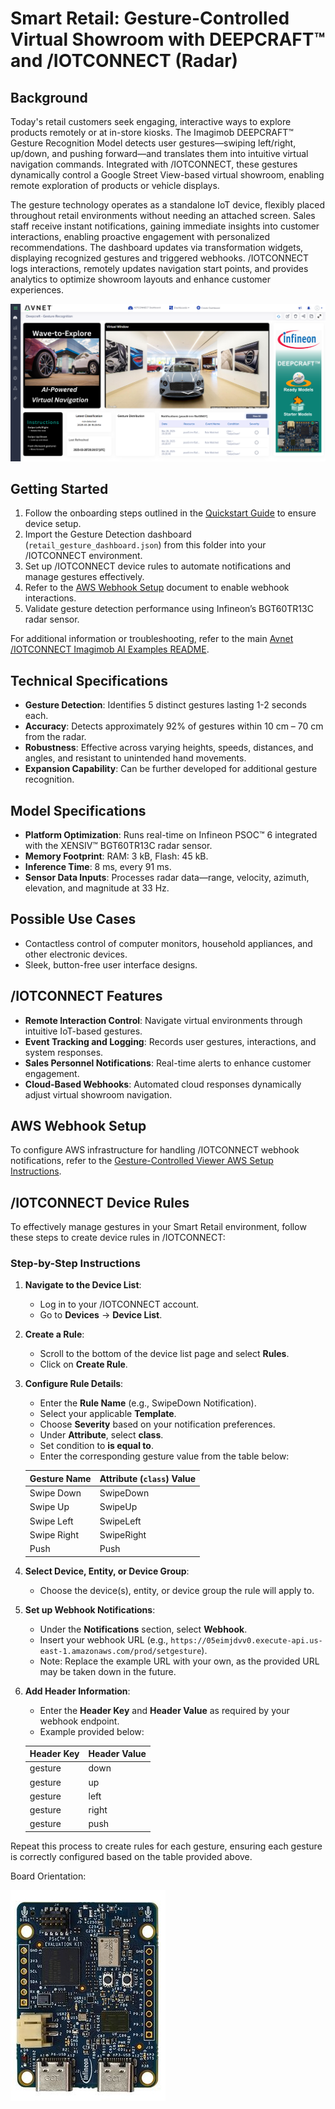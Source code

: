 # Smart Retail: Gesture-Controlled Virtual Showroom with DEEPCRAFT™ and /IOTCONNECT (Radar)

## Background
Today's retail customers seek engaging, interactive ways to explore products remotely or at in-store kiosks. The Imagimob DEEPCRAFT™ Gesture Recognition Model detects user gestures—swiping left/right, up/down, and pushing forward—and translates them into intuitive virtual navigation commands. Integrated with /IOTCONNECT, these gestures dynamically control a Google Street View-based virtual showroom, enabling remote exploration of products or vehicle displays.

The gesture technology operates as a standalone IoT device, flexibly placed throughout retail environments without needing an attached screen. Sales staff receive instant notifications, gaining immediate insights into customer interactions, enabling proactive engagement with personalized recommendations. The dashboard updates via transformation widgets, displaying recognized gestures and triggered webhooks. /IOTCONNECT logs interactions, remotely updates navigation start points, and provides analytics to optimize showroom layouts and enhance customer experiences.

![Gesture Detection Dashboard](./retail_gesture_dashboard.png)

## Getting Started
1. Follow the onboarding steps outlined in the [Quickstart Guide](https://github.com/avnet-iotconnect/avnet-iotc-mtb-ai-imagimob-rm/blob/main/QUICKSTART.md) to ensure device setup.
2. Import the Gesture Detection dashboard (`retail_gesture_dashboard.json`) from this folder into your /IOTCONNECT environment.
3. Set up /IOTCONNECT device rules to automate notifications and manage gestures effectively.
4. Refer to the [AWS Webhook Setup](https://github.com/avnet-iotconnect/avnet-iotc-mtb-ai-imagimob-rm/blob/main/files/gesture-detection/gesture-controlled_viewer_setup.md) document to enable webhook interactions.
5. Validate gesture detection performance using Infineon’s BGT60TR13C radar sensor.

For additional information or troubleshooting, refer to the main [Avnet /IOTCONNECT Imagimob AI Examples README](../README.md).

## Technical Specifications
- **Gesture Detection**: Identifies 5 distinct gestures lasting 1-2 seconds each.
- **Accuracy**: Detects approximately 92% of gestures within 10 cm – 70 cm from the radar.
- **Robustness**: Effective across varying heights, speeds, distances, and angles, and resistant to unintended hand movements.
- **Expansion Capability**: Can be further developed for additional gesture recognition.

## Model Specifications
- **Platform Optimization**: Runs real-time on Infineon PSOC™ 6 integrated with the XENSIV™ BGT60TR13C radar sensor.
- **Memory Footprint**: RAM: 3 kB, Flash: 45 kB.
- **Inference Time**: 8 ms, every 91 ms.
- **Sensor Data Inputs**: Processes radar data—range, velocity, azimuth, elevation, and magnitude at 33 Hz.

## Possible Use Cases
- Contactless control of computer monitors, household appliances, and other electronic devices.
- Sleek, button-free user interface designs.

## /IOTCONNECT Features
- **Remote Interaction Control**: Navigate virtual environments through intuitive IoT-based gestures.
- **Event Tracking and Logging**: Records user gestures, interactions, and system responses.
- **Sales Personnel Notifications**: Real-time alerts to enhance customer engagement.
- **Cloud-Based Webhooks**: Automated cloud responses dynamically adjust virtual showroom navigation.

## AWS Webhook Setup
To configure AWS infrastructure for handling /IOTCONNECT webhook notifications, refer to the [Gesture-Controlled Viewer AWS Setup Instructions](https://github.com/avnet-iotconnect/avnet-iotc-mtb-ai-imagimob-rm/blob/main/files/gesture-detection/gesture-controlled_viewer_setup.md).

## /IOTCONNECT Device Rules
To effectively manage gestures in your Smart Retail environment, follow these steps to create device rules in /IOTCONNECT:

### Step-by-Step Instructions

1. **Navigate to the Device List**:
   - Log in to your /IOTCONNECT account.
   - Go to **Devices** → **Device List**.

2. **Create a Rule**:
   - Scroll to the bottom of the device list page and select **Rules**.
   - Click on **Create Rule**.

3. **Configure Rule Details**:
   - Enter the **Rule Name** (e.g., SwipeDown Notification).
   - Select your applicable **Template**.
   - Choose **Severity** based on your notification preferences.
   - Under **Attribute**, select **class**.
   - Set condition to **is equal to**.
   - Enter the corresponding gesture value from the table below:

    | Gesture Name | Attribute (`class`) Value |
    |--------------|----------------------------|
    | Swipe Down   | SwipeDown                  |
    | Swipe Up     | SwipeUp                    |
    | Swipe Left   | SwipeLeft                  |
    | Swipe Right  | SwipeRight                 |
    | Push         | Push                       |

4. **Select Device, Entity, or Device Group**:
   - Choose the device(s), entity, or device group the rule will apply to.

5. **Set up Webhook Notifications**:
   - Under the **Notifications** section, select **Webhook**.
   - Insert your webhook URL (e.g., `https://05eimjdvv0.execute-api.us-east-1.amazonaws.com/prod/setgesture`).
   - Note: Replace the example URL with your own, as the provided URL may be taken down in the future.

6. **Add Header Information**:
   - Enter the **Header Key** and **Header Value** as required by your webhook endpoint.
   - Example provided below:

    | Header Key | Header Value |
    |------------|--------------|
    | gesture    | down         |
    | gesture    | up           |
    | gesture    | left         |
    | gesture    | right        |
    | gesture    | push         |

Repeat this process to create rules for each gesture, ensuring each gesture is correctly configured based on the table provided above.

Board Orientation:


![image](CY8CKIT-062S2-AI_orientation.jpg)
